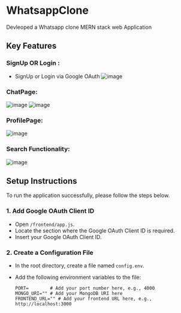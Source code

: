 # WhatsappClone
Devleoped a Whatsapp clone MERN stack web Application 
## Key Features
### SignUp OR Login :
- SignUp or Login via Google OAuth
  ![image](https://github.com/Sumitkb21/WhatsappClone/assets/101947627/3c8ccc6e-cec9-41c8-bad0-0876b86754cf)

### ChatPage:
![image](https://github.com/Sumitkb21/WhatsappClone/assets/101947627/2a364981-d9b2-4945-8ed2-7d2d4fdfaa30)
![image](https://github.com/Sumitkb21/WhatsappClone/assets/101947627/702d458d-2b3d-4a9f-97a8-44dd01845580)

### ProfilePage:
![image](https://github.com/Sumitkb21/WhatsappClone/assets/101947627/0b52ed09-f942-4a19-a102-24bcbedfa89d)
### Search Functionality:
![image](https://github.com/Sumitkb21/WhatsappClone/assets/101947627/44c846cb-dad1-4242-a703-60fd4f8444af)

## Setup Instructions

To run the application successfully, please follow the steps below.

### 1. Add Google OAuth Client ID
- Open `/frontend/app.js`.
- Locate the section where the Google OAuth Client ID is required.
- Insert your Google OAuth Client ID.

### 2. Create a Configuration File
- In the root directory, create a file named `config.env`.
- Add the following environment variables to the file:

  ```plaintext
  PORT=        # Add your port number here, e.g., 4000
  MONGO_URI="" # Add your MongoDB URI here
  FRONTEND_URL="" # Add your frontend URL here, e.g., http://localhost:3000

  
